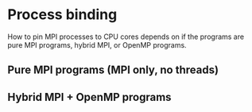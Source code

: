 # Process binding

How to pin MPI processes to CPU cores depends on if the programs are
pure MPI programs, hybrid MPI, or OpenMP programs.

## Pure MPI programs (MPI only, no threads)

## Hybrid MPI + OpenMP programs

